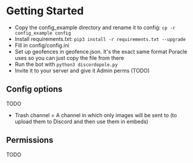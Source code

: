 # Getting Started

- Copy the config_example directory and rename it to config: `cp -r config_example config`
- Install requirements.txt: `pip3 install -r requirements.txt --upgrade`
- Fill in config/config.ini
- Set up geofences in geofence.json. It's the exact same format Poracle uses so you can just copy the file from there
- Run the bot with `python3 discordopole.py`
- Invite it to your server and give it Admin perms (TODO)

## Config options
TODO

- Trash channel = A channel in which only images will be sent to (to upload them to Discord and then use them in embeds)

## Permissions
TODO
